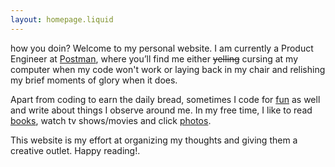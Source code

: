 ```yaml
---
layout: homepage.liquid
---
```


how you doin? Welcome to my personal website. I am currently a Product Engineer at [Postman](https://www.getpostman.com/), where you’ll find me either ~~yelling~~ cursing at my computer when my code won't work or laying back in my chair and relishing my brief moments of glory when it does.

Apart from coding to earn the daily bread, sometimes I code for [fun](https://github.com/arpitbatra123) as well and write about things I observe around me. In my free time, I like to read [books](/komura), watch tv shows/movies and click [photos](https://unsplash.com/@arpitbatra123/).

This website is my effort at organizing my thoughts and giving them a creative outlet. Happy reading!.
